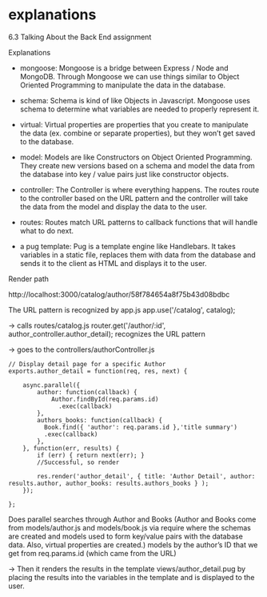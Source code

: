 # explanations
6.3 Talking About the Back End assignment

Explanations
* mongoose:
Mongoose is a bridge between Express / Node and MongoDB. Through Mongoose we can use things similar to Object Oriented Programming to manipulate the data in the database.

* schema:
Schema is kind of like Objects in Javascript. Mongoose uses schema to determine what variables are needed to properly represent it.

* virtual:
Virtual properties are properties that you create to manipulate the data (ex. combine or separate properties), but they won’t get saved to the database.

* model:
Models are like Constructors on Object Oriented Programming. They create new versions based on a schema and model the data from the database into key / value pairs just like constructor objects.

* controller:
The Controller is where everything happens. The routes route to the controller based on the URL pattern and the controller will take the data from the model and display the data to the user.

* routes:
Routes match URL patterns to callback functions that will handle what to do next.

* a pug template:
Pug is a template engine like Handlebars. It takes variables in a static file, replaces them with data from the database and sends it to the client as HTML and displays it to the user.

Render path

http://localhost:3000/catalog/author/58f784654a8f75b43d08bdbc

The URL pattern is recognized by app.js
app.use('/catalog', catalog);

-> calls routes/catalog.js
router.get('/author/:id', author_controller.author_detail); recognizes the URL pattern

-> goes to the controllers/authorController.js

    // Display detail page for a specific Author
    exports.author_detail = function(req, res, next) {

        async.parallel({
            author: function(callback) {
                Author.findById(req.params.id)
                  .exec(callback)
            },
            authors_books: function(callback) {
              Book.find({ 'author': req.params.id },'title summary')
              .exec(callback)
            },
        }, function(err, results) {
            if (err) { return next(err); }
            //Successful, so render

            res.render('author_detail', { title: 'Author Detail', author: results.author, author_books: results.authors_books } );
        });

    };

Does parallel searches through Author and Books (Author and Books come from models/author.js and models/book.js via require where the schemas are created and models used to form key/value pairs with the database data. Also, virtual properties are created.) models by the author’s ID that we get from req.params.id (which came from the URL)

-> Then it renders the results in the template views/author_detail.pug by placing the results into the variables in the template and is displayed to the user. 
